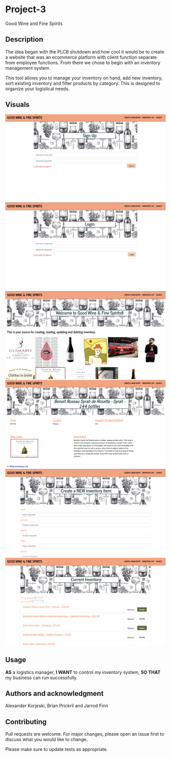 # Project-3
Good Wine and Fine Spirits

## Description
The idea began with the PLCB shutdown and how cool it would be to create a website that was an ecommerce platform with client function separate from employee functions. From there we chose to begin with an inventory management system.

This tool allows you to manage your inventory on hand, add new inventory, sort existing inventory and filter products by category. This is designed to organize your logistical needs. 

## Visuals
![image1](./client/src/images/good-wine-flow/A.png)
![image2](./client/src/images/good-wine-flow/B.png)
![image3](./client/src/images/good-wine-flow/C.png)
![image4](./client/src/images/good-wine-flow/D.png)
![image5](./client/src/images/good-wine-flow/E.png)
![image6](./client/src/images/good-wine-flow/F.png)

## Usage
<strong>AS</strong> a logistics manager, <strong>I WANT</strong> to control my inventory system, <strong>SO THAT</strong> my business can run successfully.


## Authors and acknowledgment
Alexander Korjeski, Brian Prickril and Jarrod Finn

## Contributing
Pull requests are welcome. For major changes, please open an issue first to discuss what you would like to change.

Please make sure to update tests as appropriate.
